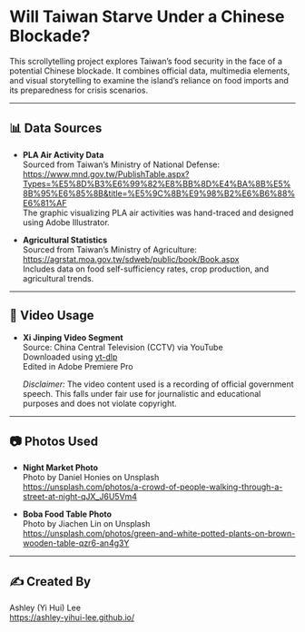 
# Will Taiwan Starve Under a Chinese Blockade?

This scrollytelling project explores Taiwan’s food security in the face of a potential Chinese blockade. It combines official data, multimedia elements, and visual storytelling to examine the island’s reliance on food imports and its preparedness for crisis scenarios.

---

## 📊 Data Sources

- **PLA Air Activity Data**  
  Sourced from Taiwan’s Ministry of National Defense:  
  https://www.mnd.gov.tw/PublishTable.aspx?Types=%E5%8D%B3%E6%99%82%E8%BB%8D%E4%BA%8B%E5%8B%95%E6%85%8B&title=%E5%9C%8B%E9%98%B2%E6%B6%88%E6%81%AF  
  The graphic visualizing PLA air activities was hand-traced and designed using Adobe Illustrator.

- **Agricultural Statistics**  
  Sourced from Taiwan’s Ministry of Agriculture:  
  https://agrstat.moa.gov.tw/sdweb/public/book/Book.aspx  
  Includes data on food self-sufficiency rates, crop production, and agricultural trends.

---

## 🎥 Video Usage

- **Xi Jinping Video Segment**  
  Source: China Central Television (CCTV) via YouTube  
  Downloaded using [yt-dlp](https://github.com/yt-dlp/yt-dlp)  
  Edited in Adobe Premiere Pro

  *Disclaimer:* The video content used is a recording of official government speech. This falls under fair use for journalistic and educational purposes and does not violate copyright.

---

## 📷 Photos Used

- **Night Market Photo**  
  Photo by Daniel Honies on Unsplash  
  https://unsplash.com/photos/a-crowd-of-people-walking-through-a-street-at-night-qJX_J6U5Vm4

- **Boba Food Table Photo**  
  Photo by Jiachen Lin on Unsplash  
  https://unsplash.com/photos/green-and-white-potted-plants-on-brown-wooden-table-qzr6-an4g3Y

---

## ✍️ Created By

Ashley (Yi Hui) Lee  
https://ashley-yihui-lee.github.io/
